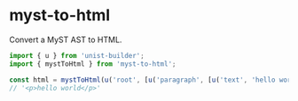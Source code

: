 # myst-to-html

Convert a MyST AST to HTML.

```typescript
import { u } from 'unist-builder';
import { mystToHtml } from 'myst-to-html';

const html = mystToHtml(u('root', [u('paragraph', [u('text', 'hello world')])]));
// '<p>hello world</p>'
```

